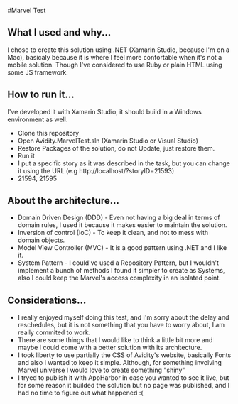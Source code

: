 #Marvel Test

What I used and why...
-------------

I chose to create this solution using .NET (Xamarin Studio, because I'm on a Mac), basicaly because it is where I feel more confortable when it's not a mobile solution. Though I've considered to use Ruby or plain HTML using some JS framework.

How to run it...
-----------

I've developed it with Xamarin Studio, it should build in a Windows environment as well.

- Clone this repository
- Open Avidity.MarvelTest.sln (Xamarin Studio or Visual Studio)
- Restore Packages of the solution, do not Update, just restore them.
- Run it
- I put a specific story as it was described in the task, but you can change it using the URL (e.g http://localhost/?storyID=21593)
- 21594, 21595

About the architecture...
--------

-	Domain Driven Design (DDD) - Even not having a big deal in terms of domain rules, I used it because it makes easier to maintain the solution.
-	Inversion of control (IoC) - To keep it clean, and not to mess with domain objects.
-	Model View Controller (MVC) - It is a good pattern using .NET and I like it.
-	System Pattern - I could've used a Repository Pattern, but I wouldn't implement a bunch of methods I found it simpler to create as Systems, also I could keep the Marvel's access complexity in an isolated point.


Considerations...
--------

- I really enjoyed myself doing this test, and I'm sorry about the delay and reschedules, but it is not something that you have to worry about, I am really commited to work.
- There are some things that I would like to think a little bit more and maybe I could come with a better solution with its architecture.
- I took liberty to use partially the CSS of Avidity's website, basically Fonts and also I wanted to keep it simple. Although, for something involving Marvel universe I would love to create something "shiny"
- I tryed to publish it with AppHarbor in case you wanted to see it live, but for some reason it builded the solution but no page was published, and I had no time to figure out what happened :(
